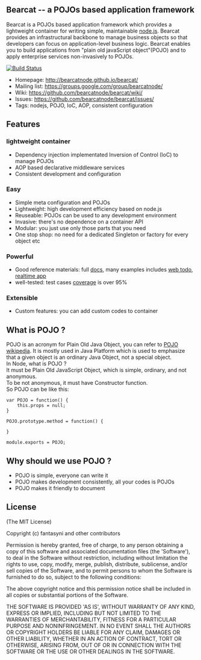 ## Bearcat -- a POJOs based application framework
Bearcat is a POJOs based application framework which provides a lightweight container for writing simple, maintainable [node.js](http://nodejs.org/). Bearcat provides an infrastructural backbone to manage business objects so that developers can focus on application-level business logic. Bearcat enables you to build applications from "plain old javaScript object"(POJO) and to apply enterprise services non-invasively to POJOs.

[![Build Status](https://travis-ci.org/bearcatnode/bearcat.svg?branch=master)](https://travis-ci.org/bearcatnode/bearcat)

 * Homepage: <http://bearcatnode.github.io/bearcat/>
 * Mailing list: <https://groups.google.com/group/bearcatnode/>
 * Wiki: <https://github.com/bearcatnode/bearcat/wiki/>
 * Issues: <https://github.com/bearcatnode/bearcat/issues/>
 * Tags: nodejs, POJO, IoC, AOP, consistent configuration

## Features
### lightweight container

* Dependency injection implementated Inversion of Control (IoC) to manage POJOs
* AOP based declarative middleware services
* Consistent development and configuration

### Easy

* Simple meta configuration and POJOs
* Lightweight: high development efficiency based on node.js
* Reuseable: POJOs can be used to any development environment
* Invasive: there's no dependence on a container API
* Modular: you just use only those parts that you need
* One stop shop: no need for a dedicated Singleton or factory for every object etc

### Powerful

* Good reference materials: full [docs](https://github.com/bearcatnode/bearcat/wiki), many examples includes [web todo](https://github.com/bearcatnode/todo), [realtime app](https://github.com/bearcatnode/chatofpomelo-websocket)
* well-tested: test cases [coverage](http://bearcatnode.github.io/bearcat/coverage.html) is over 95%

### Extensible
* Custom features: you can add custom codes to container

## What is POJO ? 
POJO is an acronym for Plain Old Java Object, you can refer to [POJO wikipedia](http://en.wikipedia.org/wiki/Plain_Old_Java_Object). It is mostly used in Java Platform which is used to emphasize that a given object is an ordinary Java Object, not a special object.   
In Node, what is POJO ?  
It must be Plain Old JavaScript Object, which is simple, ordinary, and not anonymous.  
To be not anonymous, it must have Constructor function.  
So POJO can be like this:  
```
var POJO = function() {
	this.props = null;
}

POJO.prototype.method = function() {
	
}

module.exports = POJO;
```  

## Why should we use POJO ? 
* POJO is simple, everyone can write it  
* POJO makes development consistently, all your codes is POJOs  
* POJO makes it friendly to document  

## License

(The MIT License)

Copyright (c) fantasyni and other contributors

Permission is hereby granted, free of charge, to any person obtaining
a copy of this software and associated documentation files (the
'Software'), to deal in the Software without restriction, including
without limitation the rights to use, copy, modify, merge, publish,
distribute, sublicense, and/or sell copies of the Software, and to
permit persons to whom the Software is furnished to do so, subject to
the following conditions:

The above copyright notice and this permission notice shall be
included in all copies or substantial portions of the Software.

THE SOFTWARE IS PROVIDED 'AS IS', WITHOUT WARRANTY OF ANY KIND,
EXPRESS OR IMPLIED, INCLUDING BUT NOT LIMITED TO THE WARRANTIES OF
MERCHANTABILITY, FITNESS FOR A PARTICULAR PURPOSE AND NONINFRINGEMENT.
IN NO EVENT SHALL THE AUTHORS OR COPYRIGHT HOLDERS BE LIABLE FOR ANY
CLAIM, DAMAGES OR OTHER LIABILITY, WHETHER IN AN ACTION OF CONTRACT,
TORT OR OTHERWISE, ARISING FROM, OUT OF OR IN CONNECTION WITH THE
SOFTWARE OR THE USE OR OTHER DEALINGS IN THE SOFTWARE.